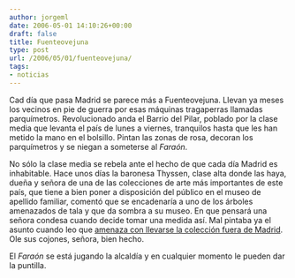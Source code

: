 ```yaml
---
author: jorgeml
date: 2006-05-01 14:10:26+00:00
draft: false
title: Fuenteovejuna
type: post
url: /2006/05/01/fuenteovejuna/
tags:
- noticias
---
```


Cad día que pasa Madrid se parece más a Fuenteovejuna. Llevan ya meses los vecinos en pie de guerra por esas máquinas tragaperras llamadas parquímetros. Revolucionado anda el Barrio del Pilar, poblado por la clase media que levanta el país de lunes a viernes, tranquilos hasta que les han metido la mano en el bolsillo. Pintan las zonas de rosa, decoran los parquímetros y se niegan a someterse al _Faraón_.

No sólo la clase media se rebela ante el hecho de que cada día Madrid es inhabitable. Hace unos días la baronesa Thyssen, clase alta donde las haya, dueña y señora de una de las colecciones de arte más importantes de este país, que tiene a bien poner a disposición del público en el museo de apellido familiar, comentó que se encadenaría a uno de los árboles amenazados de tala y que da sombra a su museo. En que pensará una señora condesa cuando decide tomar una medida así. Mal pintaba ya el asunto cuando leo que [amenaza con llevarse la colección fuera de Madrid](http://www.cadenaser.com/articulo/espana/baronesa/Thyssen/amenaza/desmantelar/museo/prospera/obra/Gallardon/csrcsrpor/20060501csrcsrnac_7/Tes/). Ole sus cojones, señora, bien hecho.

El _Faraón_ se está jugando la alcaldía y en cualquier momento le pueden dar la puntilla.
